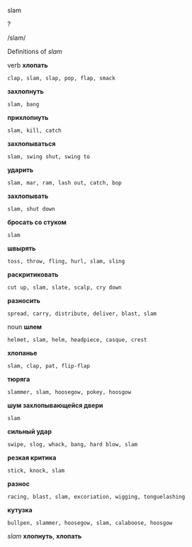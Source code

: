 slam

?

/slam/

Definitions of _slam_

verb
**хлопать**

    clap, slam, slap, pop, flap, smack
**захлопнуть**

    slam, bang
**прихлопнуть**

    slam, kill, catch
**захлопываться**

    slam, swing shut, swing to
**ударить**

    slam, mar, ram, lash out, catch, bop
**захлопывать**

    slam, shut down
**бросать со стуком**

    slam
**швырять**

    toss, throw, fling, hurl, slam, sling
**раскритиковать**

    cut up, slam, slate, scalp, cry down
**разносить**

    spread, carry, distribute, deliver, blast, slam

noun
**шлем**

    helmet, slam, helm, headpiece, casque, crest
**хлопанье**

    slam, clap, pat, flip-flap
**тюряга**

    slammer, slam, hoosegow, pokey, hoosgow
**шум захлопывающейся двери**

    slam
**сильный удар**

    swipe, slog, whack, bang, hard blow, slam
**резкая критика**

    stick, knock, slam
**разнос**

    racing, blast, slam, excoriation, wigging, tonguelashing
**кутузка**

    bullpen, slammer, hoosegow, slam, calaboose, hoosgow

_slam_
**хлопнуть**, **хлопать**